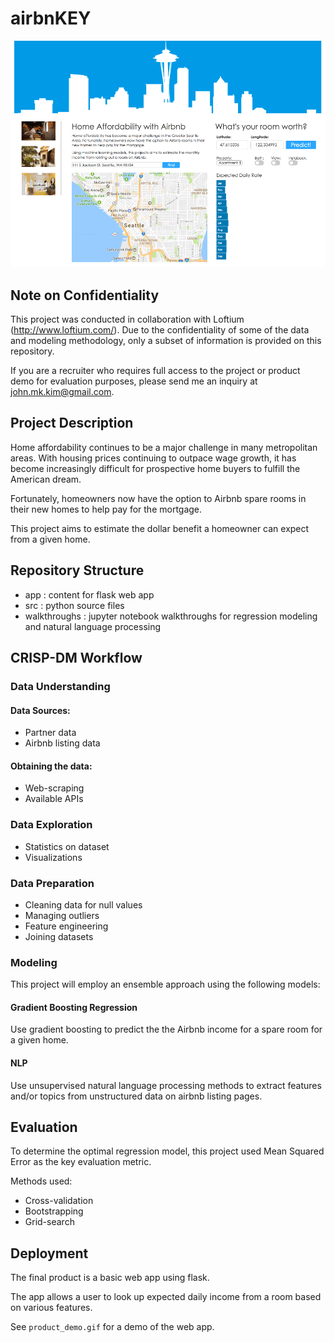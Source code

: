 # airbnKEY

![Demo](product_demo.gif)


## Note on Confidentiality
This project was conducted in collaboration with Loftium (http://www.loftium.com/).  Due to the confidentiality of some of the data and modeling methodology, only a subset of information is provided on this repository.

If you are a recruiter who requires full access to the project or product demo for evaluation purposes, please send me an inquiry at john.mk.kim@gmail.com. 


## Project Description
Home affordability continues to be a major challenge in many metropolitan areas.  With housing prices continuing to outpace wage growth, it has become increasingly difficult for prospective home buyers to fulfill the American dream.

Fortunately, homeowners now have the option to Airbnb spare rooms in their new homes to help pay for the mortgage.  

This project aims to estimate the dollar benefit a homeowner can expect from a given home.

## Repository Structure

- app : content for flask web app
- src : python source files
- walkthroughs : jupyter notebook walkthroughs for regression modeling and natural language processing


## CRISP-DM Workflow

### Data Understanding
#### Data Sources:
- Partner data
- Airbnb listing data

#### Obtaining the data:
- Web-scraping
- Available APIs

### Data Exploration
- Statistics on dataset
- Visualizations 

### Data Preparation
- Cleaning data for null values
- Managing outliers
- Feature engineering
- Joining datasets

### Modeling
This project will employ an ensemble approach using the following models:

#### Gradient Boosting Regression
Use gradient boosting to predict the the Airbnb income for a spare room for a given home.

#### NLP
Use unsupervised natural language processing methods to extract features and/or topics from unstructured data on airbnb listing pages.

## Evaluation
To determine the optimal regression model, this project used Mean Squared Error as the key evaluation metric.

Methods used:
- Cross-validation
- Bootstrapping
- Grid-search

## Deployment
The final product is a basic web app using flask. 

The app allows a user to look up expected daily income from a room based on various features. 

See `product_demo.gif` for a demo of the web app. 